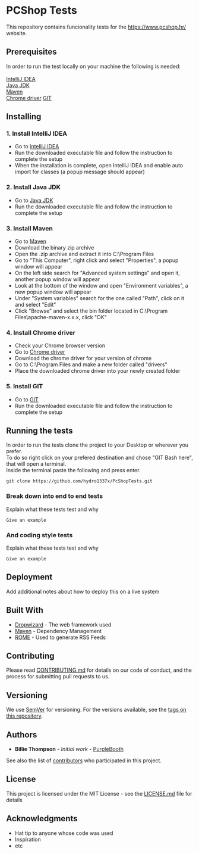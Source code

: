 # PCShop Tests

This repository contains funcionality tests for the https://www.pcshop.hr/ website.

## Prerequisites

In order to run the test locally on your machine the following is needed:<br /> <br />
[IntelliJ IDEA](https://www.jetbrains.com/idea/download/#section=windows)<br />
[Java JDK](https://www.oracle.com/technetwork/java/javase/downloads/jdk8-downloads-2133151.html)<br />
[Maven](https://maven.apache.org/download.cgi)<br />
[Chrome driver](https://chromedriver.chromium.org/)
[GIT](https://git-scm.com/downloads)

## Installing

### 1. Install IntelliJ IDEA

- Go to [IntelliJ IDEA](https://www.jetbrains.com/idea/download/#section=windows)<br />
- Run the downloaded executable file and follow the instruction to complete the setup <br />
- When the installation is complete, open IntelliJ IDEA and enable auto import for classes (a popup message should appear) <br />

### 2. Install Java JDK

- Go to [Java JDK](https://www.oracle.com/technetwork/java/javase/downloads/jdk8-downloads-2133151.html)<br />
- Run the downloaded executable file and follow the instruction to complete the setup <br />

### 3. Install Maven

- Go to [Maven](https://maven.apache.org/download.cgi)<br />
- Download the binary zip archive<br />
- Open the .zip archive and extract it into C:\Program Files<br />
- Go to "This Computer", right click and select "Properties", a popup window will appear<br />
- On the left side search for "Advanced system settings" and open it, another popup window will appear<br />
- Look at the bottom of the window and open "Environment variables", a new popup window will appear<br />
- Under "System variables" search for the one called "Path", click on it and select "Edit"<br />
- Click "Browse" and select the bin folder located in C:\Program Files\apache-maven-x.x.x, click "OK"

### 4. Install Chrome driver

- Check your Chrome browser version<br />
- Go to [Chrome driver](https://chromedriver.chromium.org/)<br />
- Download the chrome driver for your version of chrome<br />
- Go to C:\Program Files and make a new folder called "drivers"<br />
- Place the downloaded chrome driver into your newly created folder<br />

### 5. Install GIT

- Go to [GIT](https://git-scm.com/downloads)<br />
- Run the downloaded executable file and follow the instruction to complete the setup <br />

## Running the tests

In order to run the tests clone the project to your Desktop or wherever you prefer.<br />
To do so right click on your prefered destination and chose "GIT Bash here", that will open a terminal.<br />
Inside the terminal paste the following and press enter.<br />
```
git clone https://github.com/hydro1337x/PcShopTests.git
```

### Break down into end to end tests

Explain what these tests test and why

```
Give an example
```

### And coding style tests

Explain what these tests test and why

```
Give an example
```

## Deployment

Add additional notes about how to deploy this on a live system

## Built With

* [Dropwizard](http://www.dropwizard.io/1.0.2/docs/) - The web framework used
* [Maven](https://maven.apache.org/) - Dependency Management
* [ROME](https://rometools.github.io/rome/) - Used to generate RSS Feeds

## Contributing

Please read [CONTRIBUTING.md](https://gist.github.com/PurpleBooth/b24679402957c63ec426) for details on our code of conduct, and the process for submitting pull requests to us.

## Versioning

We use [SemVer](http://semver.org/) for versioning. For the versions available, see the [tags on this repository](https://github.com/your/project/tags). 

## Authors

* **Billie Thompson** - *Initial work* - [PurpleBooth](https://github.com/PurpleBooth)

See also the list of [contributors](https://github.com/your/project/contributors) who participated in this project.

## License

This project is licensed under the MIT License - see the [LICENSE.md](LICENSE.md) file for details

## Acknowledgments

* Hat tip to anyone whose code was used
* Inspiration
* etc

